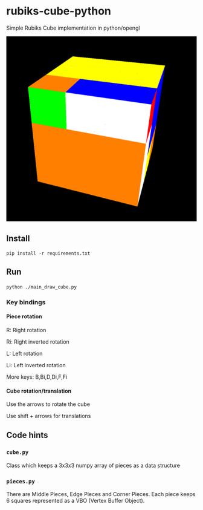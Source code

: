 # rubiks-cube-python
Simple Rubiks Cube implementation in python/opengl

![alt text](https://github.com/to-bee/rubiks-cube-python/blob/master/preview.png?raw=true)

## Install
`pip install -r requirements.txt`

## Run
`python ./main_draw_cube.py`

### Key bindings
#### Piece rotation
R: Right rotation

Ri: Right inverted rotation

L: Left rotation

Li: Left inverted rotation

More keys: B,Bi,D,Di,F,Fi

#### Cube rotation/translation
Use the arrows to rotate the cube

Use shift + arrows for translations



## Code hints
### `cube.py`
Class which keeps a 3x3x3 numpy array of pieces as a data structure

### `pieces.py`
There are Middle Pieces, Edge Pieces and Corner Pieces. 
Each piece keeps 6 squares represented as a VBO (Vertex Buffer Object). 
